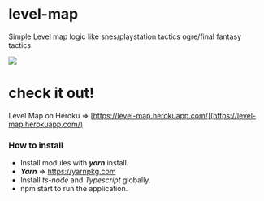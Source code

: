 # level-map
Simple Level map logic like snes/playstation tactics ogre/final fantasy tactics
<p align="left">
  <img src="https://github.com/darkfrontcode/level-map/blob/master/gif.gif">
</p>

# check it out!
Level Map on Heroku => [https://level-map.herokuapp.com/](https://level-map.herokuapp.com/)

### How to install

* Install modules with **_yarn_** install.
* **_Yarn_** => https://yarnpkg.com
* Install _ts-node_ and _Typescript_ globally.
* npm start to run the application.
